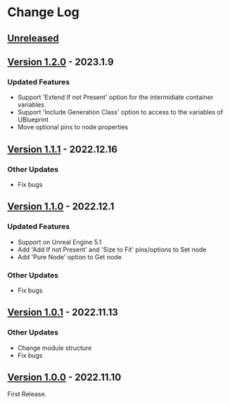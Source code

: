 # Change Log

## [Unreleased](https://github.com/colory-games/UEPlugin-AccessVariableByName/compare/v1.2.0...main)

## [Version 1.2.0](https://github.com/colory-games/UEPlugin-AccessVariableByName/compare/v1.1.1...v1.2.0) - 2023.1.9

### Updated Features

* Support 'Extend If not Present' option for the intermidiate container variables
* Support 'Include Generation Class' option to access to the variables of UBlueprint
* Move optional pins to node properties

## [Version 1.1.1](https://github.com/colory-games/UEPlugin-AccessVariableByName/compare/v1.1.0...v1.1.1) - 2022.12.16

### Other Updates

* Fix bugs

## [Version 1.1.0](https://github.com/colory-games/UEPlugin-AccessVariableByName/compare/v1.0.1...v1.1.0) - 2022.12.1

### Updated Features

* Support on Unreal Engine 5.1
* Add 'Add If not Present' and 'Size to Fit' pins/options to Set node
* Add 'Pure Node' option to Get node

### Other Updates

* Fix bugs

## [Version 1.0.1](https://github.com/colory-games/UEPlugin-AccessVariableByName/compare/v1.0.0...v1.0.1) - 2022.11.13

### Other Updates

* Change module structure
* Fix bugs

## [Version 1.0.0](https://github.com/colory-games/UEPlugin-AccessVariableByName/compare/a704fff36a4017db8a5d2a9c4be539bf3e07b4ad...v1.0.0) - 2022.11.10

First Release.
